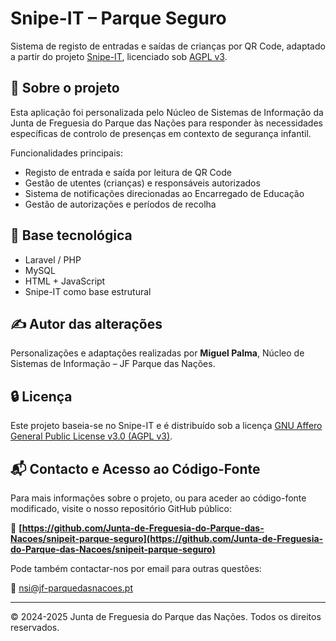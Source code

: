 # Snipe-IT – Parque Seguro

Sistema de registo de entradas e saídas de crianças por QR Code, adaptado a partir do projeto [Snipe-IT](https://snipeitapp.com/), licenciado sob [AGPL v3](https://www.gnu.org/licenses/agpl-3.0.html).

## 📌 Sobre o projeto

Esta aplicação foi personalizada pelo Núcleo de Sistemas de Informação da Junta de Freguesia do Parque das Nações para responder às necessidades específicas de controlo de presenças em contexto de segurança infantil.

Funcionalidades principais:

- Registo de entrada e saída por leitura de QR Code  
- Gestão de utentes (crianças) e responsáveis autorizados  
- Sistema de notificações direcionadas ao Encarregado de Educação  
- Gestão de autorizações e períodos de recolha  

## 🔧 Base tecnológica

- Laravel / PHP  
- MySQL  
- HTML + JavaScript  
- Snipe-IT como base estrutural  

## ✍️ Autor das alterações

Personalizações e adaptações realizadas por **Miguel Palma**, Núcleo de Sistemas de Informação – JF Parque das Nações.

## 🔒 Licença

Este projeto baseia-se no Snipe-IT e é distribuído sob a licença [GNU Affero General Public License v3.0 (AGPL v3)](https://www.gnu.org/licenses/agpl-3.0.html).

## 📬 Contacto e Acesso ao Código-Fonte

Para mais informações sobre o projeto, ou para aceder ao código-fonte modificado, visite o nosso repositório GitHub público:

🔗 **[https://github.com/Junta-de-Freguesia-do-Parque-das-Nacoes/snipeit-parque-seguro](https://github.com/Junta-de-Freguesia-do-Parque-das-Nacoes/snipeit-parque-seguro)**

Pode também contactar-nos por email para outras questões:

📧 nsi@jf-parquedasnacoes.pt

---

© 2024-2025 Junta de Freguesia do Parque das Nações. Todos os direitos reservados.